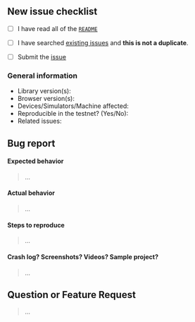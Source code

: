 ## New issue checklist
<!-- Before submitting this issue, make sure you have done the following -->

- [ ] I have read all of the [`README`](../README)
- [ ] I have searched [existing issues][existing_issues] and **this is not a duplicate**.

- [ ] Submit the [issue](https://github.com/aronanda/boiler/issue)

[existing_issues]: https://github.com/aronanda/boiler/issues?q=is%3Aissue+sort%3Acreated-desc

### General information

- Library version(s):
- Browser version(s):
- Devices/Simulators/Machine affected:
- Reproducible in the testnet? (Yes/No): 
- Related issues:

## Bug report

#### Expected behavior

> ...

#### Actual behavior

> ...

#### Steps to reproduce

> ...

#### Crash log? Screenshots? Videos? Sample project?

>...

## Question or Feature Request

> ...
